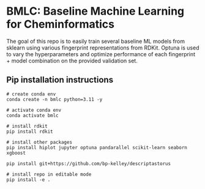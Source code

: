 # BMLC: Baseline Machine Learning for Cheminformatics
The goal of this repo is to easily train several baseline ML models from sklearn using various fingerprint representations from RDKit. Optuna is used to vary the hyperparameters and optimize performance of each fingerprint + model combination on the provided validation set.

## Pip installation instructions

```
# create conda env
conda create -n bmlc python=3.11 -y

# activate conda env
conda activate bmlc

# install rdkit
pip install rdkit

# install other packages
pip install hiplot jupyter optuna pandarallel scikit-learn seaborn xgboost

pip install git+https://github.com/bp-kelley/descriptastorus

# install repo in editable mode
pip install -e .
```